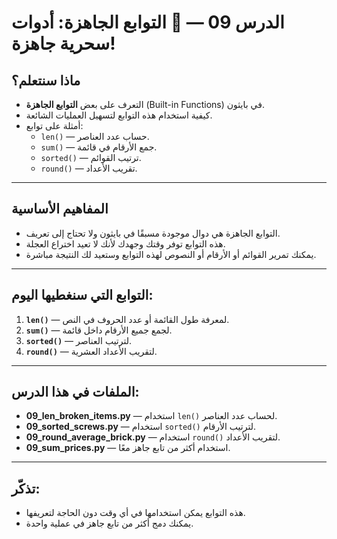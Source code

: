 # الدرس 09 — 🚀 التوابع الجاهزة: أدوات سحرية جاهزة!

## ماذا سنتعلم؟
- التعرف على بعض **التوابع الجاهزة** (Built-in Functions) في بايثون.
- كيفية استخدام هذه التوابع لتسهيل العمليات الشائعة.
- أمثلة على توابع:
  - `len()` — حساب عدد العناصر.
  - `sum()` — جمع الأرقام في قائمة.
  - `sorted()` — ترتيب القوائم.
  - `round()` — تقريب الأعداد.

---

## المفاهيم الأساسية
- التوابع الجاهزة هي دوال موجودة مسبقًا في بايثون ولا تحتاج إلى تعريف.
- هذه التوابع توفر وقتك وجهدك لأنك لا تعيد اختراع العجلة.
- يمكنك تمرير القوائم أو الأرقام أو النصوص لهذه التوابع وستعيد لك النتيجة مباشرة.

---

## التوابع التي سنغطيها اليوم:
1. **`len()`** — لمعرفة طول القائمة أو عدد الحروف في النص.
2. **`sum()`** — لجمع جميع الأرقام داخل قائمة.
3. **`sorted()`** — لترتيب العناصر.
4. **`round()`** — لتقريب الأعداد العشرية.

---

## الملفات في هذا الدرس:
- **09_len_broken_items.py** — استخدام `len()` لحساب عدد العناصر.
- **09_sorted_screws.py** — استخدام `sorted()` لترتيب الأرقام.
- **09_round_average_brick.py** — استخدام `round()` لتقريب الأعداد.
- **09_sum_prices.py** — استخدام أكثر من تابع جاهز معًا.

---

## تذكّر:
- هذه التوابع يمكن استخدامها في أي وقت دون الحاجة لتعريفها.
- يمكنك دمج أكثر من تابع جاهز في عملية واحدة.
